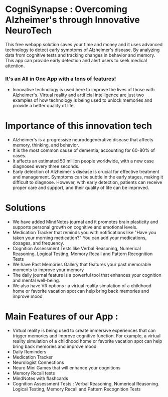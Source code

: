 # CogniSynapse : Overcoming Alzheimer's through Innovative NeuroTech
This free webapp solution saves your time and money and it uses advanced technology to detect early symptoms of Alzheimer's disease. By analyzing data from cognitive tests and tracking changes in behavior and memory. This app can provide early detection and alert users to seek medical attention.

### It's an All in One App with a tons of features!

- Innovative technology is used here to improve the lives of those with Alzheimer's. Virtual reality and artificial intelligence are just two examples of how technology is being used to unlock memories and provide a better quality of life.

# Importance of this innovation tech 
- Alzheimer's is a progressive neurodegenerative disease that affects memory, thinking, and behavior.
- It is the most common cause of dementia, accounting for 60-80% of cases. 
- It affects an estimated 50 million people worldwide, with a new case diagnosed every three seconds. 
- Early detection of Alzheimer's disease is crucial for effective treatment and management. Symptoms can be subtle in the early stages, making it difficult to diagnose. However, with early detection, patients can receive proper care and support, and their quality of life can be improved.

# Solutions
- We have added MindNotes journal and it promotes brain plasticity and supports personal growth on cognitive and emotional levels.
- Medication Tracker that reminds you with notifications like "Have you taken your morning medication?" You can add your medications, dosages, and frequency.
- Cognition Assessment Tests like Verbal Reasoning, Numerical Reasoning. Logical Testing, Memory Recall and Pattern Recognition Tests
- We have Past Memories Gallery that features your past memorable moments to improve your memory
- The daily journal feature is a powerful tool that enhances your cognition and mental well-being.
- We also have VR options :  a virtual reality simulation of a childhood home or favorite vacation spot can help bring back memories and improve mood

# Main Features of our App :
- Virtual reality is being used to create immersive experiences that can trigger memories and improve cognitive function. For example, a virtual reality simulation of a childhood home or favorite vacation spot can help bring back memories and improve mood.
- Daily Reminders
- Medication Tracker
- Neurologist Connections
- Neuro Mini Games that will enhance your cognitions
- Memory Recall tests
- MindNotes with flashcards
- Cognition Assessment Tests : Verbal Reasoning, Numerical Reasoning. Logical Testing, Memory Recall and Pattern Recognition Tests
